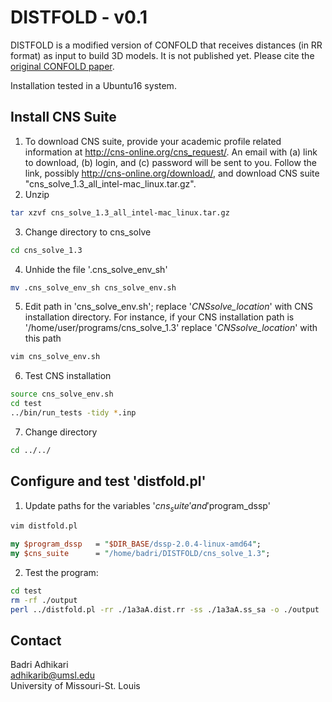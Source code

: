 # DISTFOLD - v0.1  
DISTFOLD is a modified version of CONFOLD that receives distances (in RR format) as input to build 3D models. It is not published yet. Please cite the [original CONFOLD paper](https://onlinelibrary.wiley.com/doi/full/10.1002/prot.24829).  

Installation tested in a Ubuntu16 system.

## Install CNS Suite
1. To download CNS suite, provide your academic profile related 
   information at http://cns-online.org/cns_request/. An email
   with (a) link to download, (b) login, and (c) password
   will be sent to you. Follow the link, possibly
   http://cns-online.org/download/, and download 
   CNS suite "cns_solve_1.3_all_intel-mac_linux.tar.gz".
2. Unzip
```bash
tar xzvf cns_solve_1.3_all_intel-mac_linux.tar.gz
```
3. Change directory to cns_solve
```bash
cd cns_solve_1.3
```
4. Unhide the file '.cns_solve_env_sh'
```bash
mv .cns_solve_env_sh cns_solve_env.sh
```
5. Edit path in 'cns_solve_env.sh'; replace '_CNSsolve_location_' with CNS installation directory. For instance, if your CNS installation path is '/home/user/programs/cns_solve_1.3' replace '_CNSsolve_location_' with this path
```bash
vim cns_solve_env.sh
```
6. Test CNS installation
```bash
source cns_solve_env.sh
cd test 
../bin/run_tests -tidy *.inp
```
7. Change directory
```bash
cd ../../
```

## Configure and test 'distfold.pl'  
1. Update paths for the variables '$cns_suite' and '$program_dssp'
```bash
vim distfold.pl
```
```perl
my $program_dssp   = "$DIR_BASE/dssp-2.0.4-linux-amd64";
my $cns_suite      = "/home/badri/DISTFOLD/cns_solve_1.3";
```
2. Test the program:
```bash
cd test
rm -rf ./output
perl ../distfold.pl -rr ./1a3aA.dist.rr -ss ./1a3aA.ss_sa -o ./output
```

## Contact  
Badri Adhikari  
adhikarib@umsl.edu  
University of Missouri-St. Louis  
